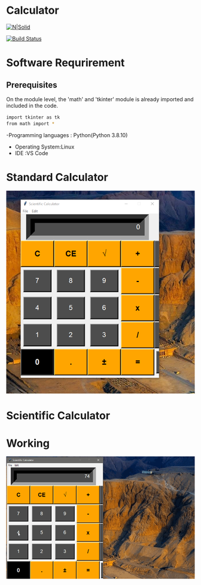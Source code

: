 # Calculator
[![N|Solid](https://cldup.com/dTxpPi9lDf.thumb.png)](https://nodesource.com/products/nsolid)

[![Build Status](https://travis-ci.org/joemccann/dillinger.svg?branch=master)](https://travis-ci.org/joemccann/dillinger)


# Software Requrirement 
## Prerequisites
On the module level, the 'math' and 'tkinter' module is already imported and included in the code.

```sh
import tkinter as tk
from math import *

```
 -Programming languages : Python(Python 3.8.10)
 - Operating System:Linux
 - IDE :VS Code

# Standard Calculator
![Alt Text](https://github.com/omkara18/Sciencetific_Calculator/blob/master/Screenshot/1.Standard.png)

# Scientific Calculator



# Working 
![Alt Text](https://github.com/omkara18/Sciencetific_Calculator/blob/master/Screenshot/scientfic_calculator.gif)


